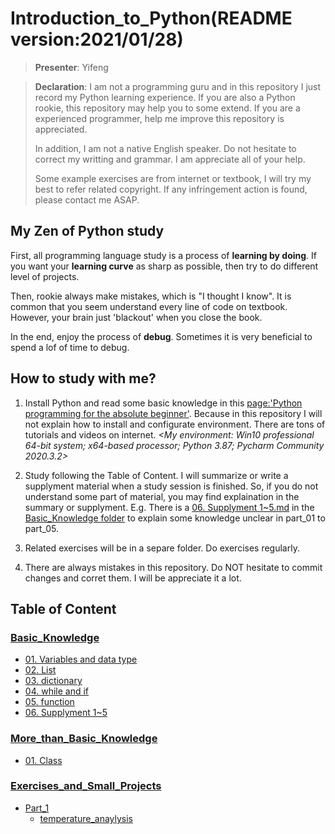 # Introduction_to_Python(README version:2021/01/28)

>**Presenter**: Yifeng

>**Declaration**: I am not a programming guru and in this repository I just record my Python learning experience. If you are also a Python rookie, this repository may help you to some extend. If you are a experienced programmer, help me improve this repository is appreciated.
>
>In addition, I am not a native English speaker. Do not hesitate to correct my writting and grammar. I am appreciate all of your help.
>
>Some example exercises are from internet or textbook, I will try my best to refer related copyright. If any infringement action is found, please contact me ASAP.


## My Zen of Python study

First, all programming language study is a process of **learning by doing**. If you want your **learning curve** as sharp as possible, then try to do different level of projects. 

Then, rookie always make mistakes, which is "I thought I know". It is common that you seem understand every line of code on textbook. However, your brain just 'blackout' when you close the book.

In the end, enjoy the process of **debug**. Sometimes it is very beneficial to spend a lof of time to debug.


## How to study with me?

1. Install Python and read some basic knowledge in this [page:'Python programming for the absolute beginner'](<https://pythonguides.com/python-programming-for-the-absolute-beginner/>). Because in this repository I will not explain how to install and configurate environment. There are tons of tutorials and videos on internet. *<My environment: Win10 professional 64-bit system; x64-based processor; Python 3.87; Pycharm Community 2020.3.2>*

2. Study following the Table of Content. I will summarize or write a supplyment material when a study session is finished. So, if you do not understand some part of material, you may find explaination in the summary or supplyment. E.g. There is a [06. Supplyment 1~5.md](<https://github.com/yifeng93/Introduction_to_Python/blob/main/Basic_Knowledge/06.%20Supplyment%201~5.md>) in the [Basic_Knowledge folder](<https://github.com/yifeng93/Introduction_to_Python/tree/main/Basic_Knowledge>) to explain some knowledge unclear in part_01 to part_05.

3. Related exercises will be in a separe folder. Do exercises regularly.

4. There are always mistakes in this repository. Do NOT hesitate to commit changes and corret them. I will be appreciate it a lot.


## Table of Content

### [Basic_Knowledge](<https://github.com/yifeng93/Introduction_to_Python/tree/main/Basic_Knowledge>)

- [01. Variables and data type](<https://github.com/yifeng93/Introduction_to_Python/blob/main/Basic_Knowledge/01.%20Variables%20and%20data%20type.md>)
- [02. List](<https://github.com/yifeng93/Introduction_to_Python/blob/main/Basic_Knowledge/02.%20List.md>)
- [03. dictionary](<https://github.com/yifeng93/Introduction_to_Python/blob/main/Basic_Knowledge/03.%20dictionary.md>)
- [04. while and if](<https://github.com/yifeng93/Introduction_to_Python/blob/main/Basic_Knowledge/04.%20while%20and%20if.md>)
- [05. function](<https://github.com/yifeng93/Introduction_to_Python/blob/main/Basic_Knowledge/05.%20function.md>)
- [06. Supplyment 1~5](<https://github.com/yifeng93/Introduction_to_Python/blob/main/Basic_Knowledge/06.%20Supplyment%201~5.md>)


### [More_than_Basic_Knowledge](<https://github.com/yifeng93/Introduction_to_Python/tree/main/More_than_Basic_Knowledge>)

- [01. Class](<https://github.com/yifeng93/Introduction_to_Python/blob/main/More_than_Basic_Knowledge/01.%20Class.md>)


### [Exercises_and_Small_Projects](<https://github.com/yifeng93/Introduction_to_Python/tree/main/Exercises_and_Small_Projects>)

- [Part_1](<https://github.com/yifeng93/Introduction_to_Python/tree/main/Exercises_and_Small_Projects/Part_1>)
  - [temperature_anaylysis](<https://github.com/yifeng93/Introduction_to_Python/tree/main/Exercises_and_Small_Projects/Part_1/temperature_analysis>)
